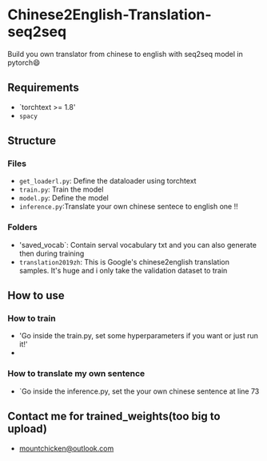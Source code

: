 # Chinese2English-Translation-seq2seq
Build you own translator from chinese to english with seq2seq model in pytorch😄

## Requirements
- `torchtext >= 1.8'
- `spacy`
## Structure
### Files
- `get_loaderl.py`: Define the dataloader using torchtext
- `train.py`: Train the model
- `model.py`: Define the model
- `inference.py`:Translate your own chinese sentece to english one !!
### Folders
- 'saved_vocab`: Contain serval vocabulary txt and you can also generate then during training
- `translation2019zh`: This is Google's chinese2english translation samples. It's huge and i only take the validation dataset to train

## How to use
### How to train
- 'Go inside the train.py, set some hyperparameters if you want or just run it!'
- 
### How to translate my own sentence
- `Go inside the inference.py, set the your own chinese sentence at line 73 

## Contact me for trained_weights(too big to upload)
- mountchicken@outlook.com
